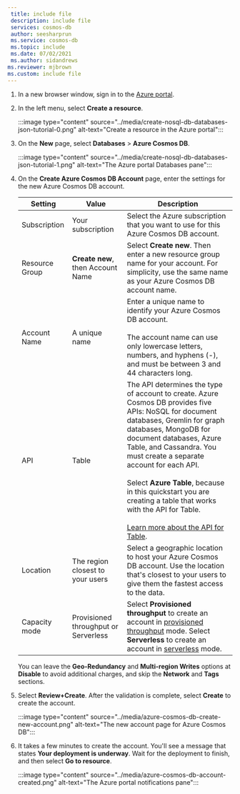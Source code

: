 ```yaml
---
 title: include file
 description: include file
 services: cosmos-db
 author: seesharprun
 ms.service: cosmos-db
 ms.topic: include
 ms.date: 07/02/2021
 ms.author: sidandrews
ms.reviewer: mjbrown
ms.custom: include file
---
```


1. In a new browser window, sign in to the [Azure portal](https://portal.azure.com/).

2. In the left menu, select **Create a resource**.
   
   :::image type="content" source="../media/create-nosql-db-databases-json-tutorial-0.png" alt-text="Create a resource in the Azure portal":::
   
3. On the **New** page, select **Databases** > **Azure Cosmos DB**.
   
   :::image type="content" source="../media/create-nosql-db-databases-json-tutorial-1.png" alt-text="The Azure portal Databases pane":::
   
3. On the **Create Azure Cosmos DB Account** page, enter the settings for the new Azure Cosmos DB account. 
 
    Setting|Value|Description
    ---|---|---
    Subscription|Your subscription|Select the Azure subscription that you want to use for this Azure Cosmos DB account. 
    Resource Group|**Create new**, then Account Name|Select **Create new**. Then enter a new resource group name for your account. For simplicity, use the same name as your Azure Cosmos DB account name. 
    Account Name|A unique name|Enter a unique name to identify your Azure Cosmos DB account.<br><br>The account name can use only lowercase letters, numbers, and hyphens (-), and must be between 3 and 44 characters long.
    API|Table|The API determines the type of account to create. Azure Cosmos DB provides five APIs: NoSQL for document databases, Gremlin for graph databases, MongoDB for document databases, Azure Table, and Cassandra. You must create a separate account for each API. <br><br>Select **Azure Table**, because in this quickstart you are creating a table that works with the API for Table. <br><br>[Learn more about the API for Table](/azure/cosmos-db/table/introduction).|
    Location|The region closest to your users|Select a geographic location to host your Azure Cosmos DB account. Use the location that's closest to your users to give them the fastest access to the data.
    Capacity mode|Provisioned throughput or Serverless|Select **Provisioned throughput** to create an account in [provisioned throughput](/azure/cosmos-db/set-throughput) mode. Select **Serverless** to create an account in [serverless](/azure/cosmos-db/serverless) mode.

    You can leave the **Geo-Redundancy** and **Multi-region Writes** options at **Disable** to avoid additional charges, and skip the **Network** and **Tags** sections.

5. Select **Review+Create**. After the validation is complete, select **Create** to create the account. 
 
   :::image type="content" source="../media/azure-cosmos-db-create-new-account.png" alt-text="The new account page for Azure Cosmos DB":::

6. It takes a few minutes to create the account. You'll see a message that states **Your deployment is underway**. Wait for the deployment to finish, and then select **Go to resource**.

    :::image type="content" source="../media/azure-cosmos-db-account-created.png" alt-text="The Azure portal notifications pane":::
